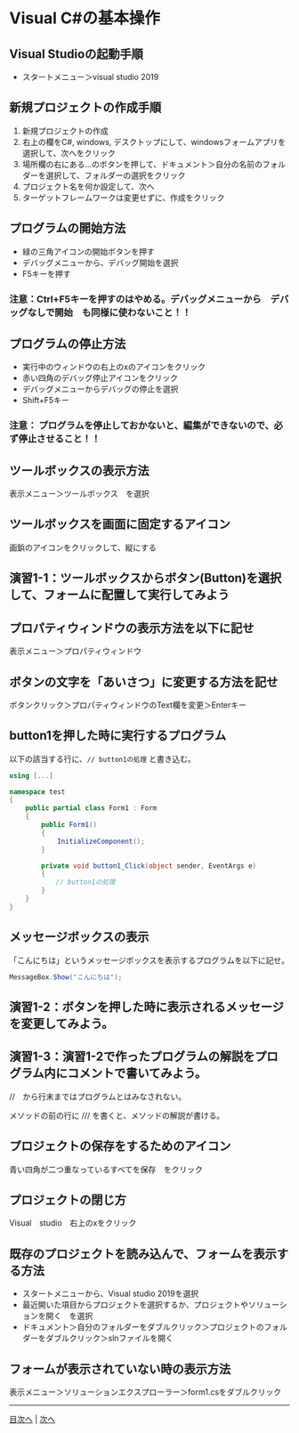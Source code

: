 # Visual C#の基本操作
## Visual Studioの起動手順
- スタートメニュー＞visual studio 2019


## 新規プロジェクトの作成手順
1. 新規プロジェクトの作成 
2. 右上の欄をC#, windows, デスクトップにして、windowsフォームアプリを選択して、次へをクリック
3. 場所欄の右にある...のボタンを押して、ドキュメント＞自分の名前のフォルダーを選択して、フォルダーの選択をクリック
4. プロジェクト名を何か設定して、次へ
5. ターゲットフレームワークは変更せずに、作成をクリック 

## プログラムの開始方法
- 緑の三角アイコンの開始ボタンを押す
- デバッグメニューから、デバッグ開始を選択
- F5キーを押す

### 注意：Ctrl+F5キーを押すのはやめる。デバッグメニューから　デバッグなしで開始　も同様に使わないこと！！

## プログラムの停止方法
- 実行中のウィンドウの右上のxのアイコンをクリック
- 赤い四角のデバッグ停止アイコンをクリック
- デバッグメニューからデバッグの停止を選択
- Shift+F5キー

### 注意： プログラムを停止しておかないと、編集ができないので、必ず停止させること！！

## ツールボックスの表示方法
表示メニュー＞ツールボックス　を選択


## ツールボックスを画面に固定するアイコン
画鋲のアイコンをクリックして、縦にする


## 演習1-1：ツールボックスからボタン(Button)を選択して、フォームに配置して実行してみよう



## プロパティウィンドウの表示方法を以下に記せ
表示メニュー＞プロパティウィンドウ


## ボタンの文字を「あいさつ」に変更する方法を記せ

ボタンクリック＞プロパティウィンドウのText欄を変更＞Enterキー

## button1を押した時に実行するプログラム
以下の該当する行に、`// button1の処理` と書き込む。

```cs
using [...]

namespace test
{
    public partial class Form1 : Form
    {
        public Form1()
        {
            InitializeComponent();
        }

        private void button1_Click(object sender, EventArgs e)
        {
　　　　　　　// button1の処理
        }
    }
}
```

## メッセージボックスの表示
「こんにちは」というメッセージボックスを表示するプログラムを以下に記せ。

```cs
MessageBox.Show("こんにちは");
```

## 演習1-2：ボタンを押した時に表示されるメッセージを変更してみよう。



## 演習1-3：演習1-2で作ったプログラムの解説をプログラム内にコメントで書いてみよう。

//　から行末まではプログラムとはみなされない。

メソッドの前の行に /// を書くと、メソッドの解説が書ける。

## プロジェクトの保存をするためのアイコン

青い四角が二つ重なっているすべてを保存　をクリック

## プロジェクトの閉じ方

Visual　studio　右上のxをクリック

## 既存のプロジェクトを読み込んで、フォームを表示する方法
- スタートメニューから、Visual studio 2019を選択
- 最近開いた項目からプロジェクトを選択するか、プロジェクトやソリューションを開く　を選択
- ドキュメント＞自分のフォルダーをダブルクリック＞プロジェクトのフォルダーをダブルクリック＞slnファイルを開く
## フォームが表示されていない時の表示方法
表示メニュー＞ソリューションエクスプローラー＞form1.csをダブルクリック

---

[目次へ](README.md#%E7%9B%AE%E6%AC%A1) | [次へ](README.md#%E3%83%97%E3%83%AD%E3%82%B0%E3%83%A9%E3%83%9F%E3%83%B3%E3%82%B0%E3%81%AE%E8%82%9D)
